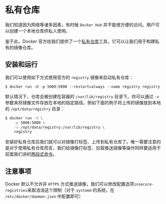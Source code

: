 # 私有仓库

我们知道因为网络等诸多因素，有时候 `Docker Hub` 并不能很方便的访问。用户可以创建一个本地仓库供私人使用。

鉴于此，Docker 官方给我们提供了一个[私有仓库](https://docs.docker.com/registry/)工具，它可以让我们用于构建私有的镜像仓库。

## 安装和运行

我们可以使用如下方式使用官方的 `registry` 镜像来启动私有仓库：

```text
$ docker run -d -p 5000:5000 --restart=always --name registry registry
```

默认情况下，仓库会被创建在容器的 `/var/lib/registry` 目录下。你可以通过 `-v` 参数来将镜像文件存放在本地的指定路径。例如下面的例子将上传的镜像放到本地的 `/opt/data/registry` 目录：

```bash
$ docker run -d \
    -p 5000:5000 \
    -v /opt/data/registry:/var/lib/registry \
    registry
```

安装好私有仓库后我们就可以对镜像打标签、上传到私有仓库了。唯一需要注意的是对于使用私有仓库而言，我们给镜像打标签、拉取推送镜像等操作同样要适用于前面我们讲的[两段式命令](../chapter-1-basic-concepts/4-repository.md#ming-ming-gui-fan)。

## 注意事项

Docker 默认不允许非 `HTTPS` 方式推送镜像，我们可以修改配置选项`insecure-registries`来取消消这个限制（对于 `systemd` 的系统，在 `/etc/docker/daemon.json` 中配置即可）


